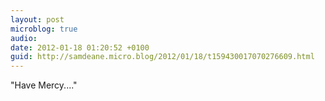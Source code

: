 ```yaml
---
layout: post
microblog: true
audio: 
date: 2012-01-18 01:20:52 +0100
guid: http://samdeane.micro.blog/2012/01/18/t159430017070276609.html
---
```

"Have Mercy...."
